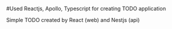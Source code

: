 #Used Reactjs, Apollo, Typescript for creating TODO application

Simple TODO created by React (web) and Nestjs (api)